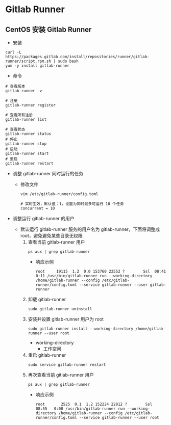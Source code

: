 # Gitlab Runner

## CentOS 安装 Gitlab Runner

- 安装

```shell
curl -L https://packages.gitlab.com/install/repositories/runner/gitlab-runner/script.rpm.sh | sudo bash
yum -y install gitlab-runner
```

- 命令

```
# 查看版本
gitlab-runner -v

# 注册
gitlab-runner register

# 查看所有注册
gitlab-runner list

# 查看状态
gitlab-runner status
# 停止
gitlab-runner stop
# 启动
gitlab-runner start
# 重启
gitlab-runner restart
```

- 调整 gitlab-runner 同时运行的任务
    - 修改文件
        ```
        vim /etc/gitlab-runner/config.toml
        ```
        ```
        # 实时生效，默认值：1，设置为同时最多可运行 10 个任务
        concurrent = 10
        ```

- 调整运行 gitlab-runner 的用户
    - 默认运行 gitlab-runner 服务的用户名为 gitlab-runner，下面将调整成 root，避免避免某些目录无权限
        1. 查看当前 gitlab-runner 用户
            ```
            ps aux | grep gitlab-runner
            ```
            - 响应示例
                ```
                root     19115  1.2  0.0 153760 22552 ?        Ssl  08:41   0:11 /usr/bin/gitlab-runner run --working-directory /home/gitlab-runner --config /etc/gitlab-runner/config.toml --service gitlab-runner --user gitlab-runner
                ```
        1. 卸载 gitlab-runner
            ```
            sudo gitlab-runner uninstall
            ```
        1. 安装并设置 gitlab-runner 用户为 root
            ```
            sudo gitlab-runner install --working-directory /home/gitlab-runner --user root
            ```
            - working-directory
                - 工作空间
        1. 重启 gitlab-runner
            ```
            sudo service gitlab-runner restart
            ```
        1. 再次查看当前 gitlab-runner 用户
            ```
            ps aux | grep gitlab-runner
            ```
            - 响应示例
                ```
                root       2525  0.1  1.2 152224 22812 ?        Ssl  08:55   0:00 /usr/bin/gitlab-runner run --working-directory /home/gitlab-runner --config /etc/gitlab-runner/config.toml --service gitlab-runner --user root
                ```
